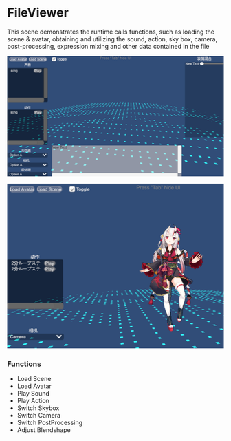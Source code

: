 # FileViewer

This scene demonstrates the runtime calls functions, such as loading the scene & avatar, obtaining and utilizing the sound, action, sky box, camera, post-processing, expression mixing and other data contained in the file

![glb](../pics/FileViewer_1.png)

![glb](../pics/FileViewer_0.png)

### Functions

- Load Scene
- Load Avatar
- Play Sound
- Play Action
- Switch Skybox
- Switch Camera
- Switch PostProcessing
- Adjust Blendshape